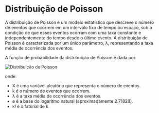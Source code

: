 # Distribuição de Poisson

A distribuição de Poisson é um modelo estatístico que descreve o número de eventos que ocorrem em um intervalo fixo de tempo ou espaço, sob a condição de que esses eventos ocorram com uma taxa constante e independentemente do tempo desde o último evento. A distribuição de Poisson é caracterizada por um único parâmetro,
λ, representando a taxa média de ocorrência dos eventos.

A função de probabilidade da distribuição de Poisson é dada por:

![Distribuição de Poisson](https://media.licdn.com/dms/image/D4D12AQFnldGMNWOd-A/article-inline_image-shrink_400_744/0/1680637728928?e=1727308800&v=beta&t=_5RiE83uREdeF0KlbQEXsF_NuylXaSADJHO2jV1OvbU)

onde:

- X é uma variável aleatória que representa o número de eventos.
- k é o número de eventos que ocorrem.
- λ é a taxa média de ocorrência dos eventos.
- e é a base do logaritmo natural (aproximadamente 2.71828).
- k! é o fatorial de k.
